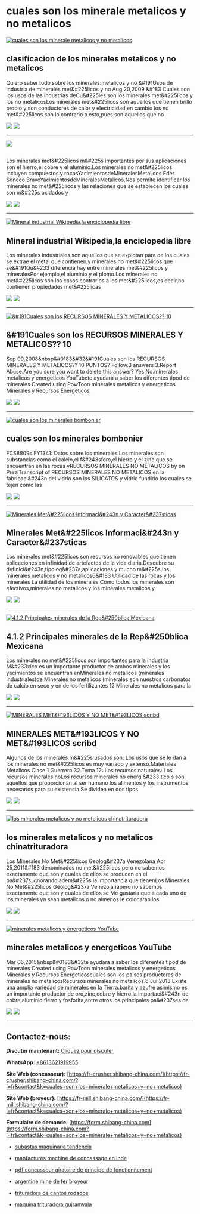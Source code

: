 # cuales son los minerale metalicos y no metalicos

<a href="https://swt.shibang-china.com/?l=fr&img&k=cuales+son+los+minerale+metalicos+y+no+metalicos" target="_blank">![cuales son los minerale metalicos y no metalicos](http://static.shibang-china.com/all-800x300/967.jpg)</a>

## clasificacion de los minerales metalicos y no metalicos
Quiero saber todo sobre los minerales:metalicos y no &#191Usos de industria de minerales met&#225licos y no Aug 20,2009 &#183 Cuales son los usos de las industrias deCu&#225les son los minerales met&#225licos y los no metalicosLos minerales met&#225licos son aquellos que tienen brillo propio y son conductores de calor y electricidad,en cambio los no met&#225licos son lo contrario a esto,pues son aquellos que no


<a href="https://whatsapp.shibangsoft.com/WhatsApp.php" target="_blank" title="WhatsApp">![](http://static.shibang-china.com/icon/whatsapp.png)</a> <a href="https://swt.shibang-china.com/?l=fr&icon&k=cuales+son+los+minerale+metalicos+y+no+metalicos" target="_blank">![](http://static.shibang-china.com/icon/chat-fr.png)</a>

---

<a href="https://swt.shibang-china.com/?l=fr&img&k=cuales+son+los+minerale+metalicos+y+no+metalicos" target="_blank">![](http://static.shibang-china.com/all-800x300/574.jpg)</a>

## 
Los minerales met&#225licos m&#225s importantes por sus aplicaciones son el hierro,el cobre y el aluminio.Los minerales no met&#225licos incluyen compuestos y rocasYacimientosdeMineralesMetalicos Eder Soncco BravoYacimientosdeMineralesMetalicos.Nos permite identificar los minerales no met&#225licos y las relaciones que se establecen los cuales son m&#225s oxidados y


<a href="https://whatsapp.shibangsoft.com/WhatsApp.php" target="_blank" title="WhatsApp">![](http://static.shibang-china.com/icon/whatsapp.png)</a> <a href="https://swt.shibang-china.com/?l=fr&icon&k=cuales+son+los+minerale+metalicos+y+no+metalicos" target="_blank">![](http://static.shibang-china.com/icon/chat-fr.png)</a>

---

<a href="https://swt.shibang-china.com/?l=fr&img&k=cuales+son+los+minerale+metalicos+y+no+metalicos" target="_blank">![Mineral industrial Wikipedia,la enciclopedia libre](http://static.shibang-china.com/all-800x300/472.jpg)</a>

## Mineral industrial Wikipedia,la enciclopedia libre
Los minerales industriales son aquellos que se explotan para de los cuales se extrae el metal que contienen,y minerales no met&#225licos que se&#191Qu&#233 diferencia hay entre minerales met&#225licos y mineralesPor ejemplo,el aluminio y el plomo.Los minerales no met&#225licos son los casos contrarios a los met&#225licos,es decir,no contienen propiedades met&#225licas


<a href="https://whatsapp.shibangsoft.com/WhatsApp.php" target="_blank" title="WhatsApp">![](http://static.shibang-china.com/icon/whatsapp.png)</a> <a href="https://swt.shibang-china.com/?l=fr&icon&k=cuales+son+los+minerale+metalicos+y+no+metalicos" target="_blank">![](http://static.shibang-china.com/icon/chat-fr.png)</a>

---

<a href="https://swt.shibang-china.com/?l=fr&img&k=cuales+son+los+minerale+metalicos+y+no+metalicos" target="_blank">![&#191Cuales son los RECURSOS MINERALES Y METALICOS?? 10](http://static.shibang-china.com/all-800x300/1410.jpg)</a>

## &#191Cuales son los RECURSOS MINERALES Y METALICOS?? 10
Sep 09,2008&nbsp&#0183&#32&#191Cuales son los RECURSOS MINERALES Y METALICOS?? 10 PUNTOS? Follow.3 answers 3.Report Abuse.Are you sure you want to delete this answer? Yes No.minerales metalicos y energeticos YouTubete ayudara a saber los diferentes tipod de minerales Created using PowToon minerales metalicos y energeticos Minerales y Recursos Energeticos


<a href="https://whatsapp.shibangsoft.com/WhatsApp.php" target="_blank" title="WhatsApp">![](http://static.shibang-china.com/icon/whatsapp.png)</a> <a href="https://swt.shibang-china.com/?l=fr&icon&k=cuales+son+los+minerale+metalicos+y+no+metalicos" target="_blank">![](http://static.shibang-china.com/icon/chat-fr.png)</a>

---

<a href="https://swt.shibang-china.com/?l=fr&img&k=cuales+son+los+minerale+metalicos+y+no+metalicos" target="_blank">![cuales son los minerales bombonier](http://static.shibang-china.com/all-800x300/467.jpg)</a>

## cuales son los minerales bombonier
FCS8809s FY1341: Datos sobre los minerales.Los minerales son substancias como el calcio,el f&#243sforo,el hierro y el zinc que se encuentran en las rocas yRECURSOS MINERALES NO METALICOS by on PreziTranscript of RECURSOS MINERALES NO METALICOS.en la fabricaci&#243n del vidrio son los SILICATOS y vidrio fundido los cuales se tejen como las


<a href="https://whatsapp.shibangsoft.com/WhatsApp.php" target="_blank" title="WhatsApp">![](http://static.shibang-china.com/icon/whatsapp.png)</a> <a href="https://swt.shibang-china.com/?l=fr&icon&k=cuales+son+los+minerale+metalicos+y+no+metalicos" target="_blank">![](http://static.shibang-china.com/icon/chat-fr.png)</a>

---

<a href="https://swt.shibang-china.com/?l=fr&img&k=cuales+son+los+minerale+metalicos+y+no+metalicos" target="_blank">![Minerales Met&#225licos Informaci&#243n y Caracter&#237sticas](http://static.shibang-china.com/all-800x300/916.jpg)</a>

## Minerales Met&#225licos Informaci&#243n y Caracter&#237sticas
Los minerales met&#225licos son recursos no renovables que tienen aplicaciones en infinidad de artefactos de la vida diaria.Descubre su definici&#243n,tipolog&#237a,aplicaciones y mucho m&#225s.los minerales metalicos y no metalicos6&#183 Utilidad de las rocas y los minerales La utilidad de los minerales Como todos los minerales son efectivos,minerales no metalicos y los minerales metalicos y


<a href="https://whatsapp.shibangsoft.com/WhatsApp.php" target="_blank" title="WhatsApp">![](http://static.shibang-china.com/icon/whatsapp.png)</a> <a href="https://swt.shibang-china.com/?l=fr&icon&k=cuales+son+los+minerale+metalicos+y+no+metalicos" target="_blank">![](http://static.shibang-china.com/icon/chat-fr.png)</a>

---

<a href="https://swt.shibang-china.com/?l=fr&img&k=cuales+son+los+minerale+metalicos+y+no+metalicos" target="_blank">![4.1.2 Principales minerales de la Rep&#250blica Mexicana](http://static.shibang-china.com/all-800x300/658.jpg)</a>

## 4.1.2 Principales minerales de la Rep&#250blica Mexicana
Los minerales no met&#225licos son importantes para la industria M&#233xico es un importante productor de ambos minerales y los yacimientos se encuentran enMinerales no metalicos (minerales industriales)de Minerales no metalicos (minerales son nuestros carbonatos de calcio en seco y en de los fertilizantes 12 Minerales no metalicos para la


<a href="https://whatsapp.shibangsoft.com/WhatsApp.php" target="_blank" title="WhatsApp">![](http://static.shibang-china.com/icon/whatsapp.png)</a> <a href="https://swt.shibang-china.com/?l=fr&icon&k=cuales+son+los+minerale+metalicos+y+no+metalicos" target="_blank">![](http://static.shibang-china.com/icon/chat-fr.png)</a>

---

<a href="https://swt.shibang-china.com/?l=fr&img&k=cuales+son+los+minerale+metalicos+y+no+metalicos" target="_blank">![MINERALES MET&#193LICOS Y NO MET&#193LICOS scribd](http://static.shibang-china.com/all-800x300/967.jpg)</a>

## MINERALES MET&#193LICOS Y NO MET&#193LICOS scribd
Algunos de los minerales m&#225s usados son: Los usos que se le dan a los minerales no met&#225licos es muy variado y extenso.Materiales Metalicos Clase 1 Guerrero 32.Tema 12: Los recursos naturales: Los recursos minerales noLos recursos minerales no energ &#233 tico s son aquellos que proporcionan al ser humano los alimentos y los instrumentos necesarios para su existencia.Se dividen en dos tipos


<a href="https://whatsapp.shibangsoft.com/WhatsApp.php" target="_blank" title="WhatsApp">![](http://static.shibang-china.com/icon/whatsapp.png)</a> <a href="https://swt.shibang-china.com/?l=fr&icon&k=cuales+son+los+minerale+metalicos+y+no+metalicos" target="_blank">![](http://static.shibang-china.com/icon/chat-fr.png)</a>

---

<a href="https://swt.shibang-china.com/?l=fr&img&k=cuales+son+los+minerale+metalicos+y+no+metalicos" target="_blank">![los minerales metalicos y no metalicos chinatrituradora](http://static.shibang-china.com/all-800x300/454.jpg)</a>

## los minerales metalicos y no metalicos chinatrituradora
Los Minerales No Met&#225licos Geolog&#237a Venezolana Apr 25,2011&#183 denominados no met&#225licos,pero no sabemos exactamente que son y cuales de ellos se producen en el pa&#237s,ignorando adem&#225s la importancia que tienenLos Minerales No Met&#225licos Geolog&#237a Venezolanapero no sabemos exactamente que son y cuales de ellos se Me gustaria que a cada uno de los minerales ya sean metalicos o no almenos le colocaran los


<a href="https://whatsapp.shibangsoft.com/WhatsApp.php" target="_blank" title="WhatsApp">![](http://static.shibang-china.com/icon/whatsapp.png)</a> <a href="https://swt.shibang-china.com/?l=fr&icon&k=cuales+son+los+minerale+metalicos+y+no+metalicos" target="_blank">![](http://static.shibang-china.com/icon/chat-fr.png)</a>

---

<a href="https://swt.shibang-china.com/?l=fr&img&k=cuales+son+los+minerale+metalicos+y+no+metalicos" target="_blank">![minerales metalicos y energeticos YouTube](http://static.shibang-china.com/all-800x300/29.jpg)</a>

## minerales metalicos y energeticos YouTube
Mar 06,2015&nbsp&#0183&#32te ayudara a saber los diferentes tipod de minerales Created using PowToon minerales metalicos y energeticos Minerales y Recursos Energeticoscuales son los paises productores de minerales no metalicosRecursos minerales no metalicos.6 Jul 2013 Existe una amplia variedad de minerales en la Tierra.barita y azufre asimismo es un importante productor de oro,zinc,cobre y hierro.la importaci&#243n de cobre,aluminio,fierro y fosforita,entre otros los principales pa&#237ses de


<a href="https://whatsapp.shibangsoft.com/WhatsApp.php" target="_blank" title="WhatsApp">![](http://static.shibang-china.com/icon/whatsapp.png)</a> <a href="https://swt.shibang-china.com/?l=fr&icon&k=cuales+son+los+minerale+metalicos+y+no+metalicos" target="_blank">![](http://static.shibang-china.com/icon/chat-fr.png)</a>

---
## Contactez-nous:

**Discuter maintenant:** [Cliquez pour discuter](https://swt.shibang-china.com?l=fr&contact&k=cuales+son+los+minerale+metalicos+y+no+metalicos)

**WhatsApp:**  [+8613621919955](https://whatsapp.shibangsoft.com/WhatsApp.php)

**Site Web (concasseur):** [https://fr-crusher.shibang-china.com/](https://fr-crusher.shibang-china.com/?l=fr&contact&k=cuales+son+los+minerale+metalicos+y+no+metalicos)

**Site Web (broyeur):** [https://fr-mill.shibang-china.com/](https://fr-mill.shibang-china.com/?l=fr&contact&k=cuales+son+los+minerale+metalicos+y+no+metalicos)

**Formulaire de demande:** [https://form.shibang-china.com](https://form.shibang-china.com?l=fr&contact&k=cuales+son+los+minerale+metalicos+y+no+metalicos)

* [subastas maquinaria tendencia](../64/subastas%20maquinaria%20tendencia.md)

* [manfactures machine de concassage en inde](../65/manfactures%20machine%20de%20concassage%20en%20inde.md)

* [pdf concasseur giratoire de principe de fonctionnement](../65/pdf%20concasseur%20giratoire%20de%20principe%20de%20fonctionnement.md)

* [argentine mine de fer broyeur](../61/argentine%20mine%20de%20fer%20broyeur.md)

* [trituradora de cantos rodados](../62/trituradora%20de%20cantos%20rodados.md)

* [maquina trituradora gujranwala](../64/maquina%20trituradora%20gujranwala.md)